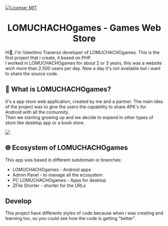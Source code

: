 [![License: MIT](https://img.shields.io/badge/LICENSE-APACHE-yellow?style=flat-square&logo=apache)](   http://www.apache.org/licenses/LICENSE-2.0)

# <h1 align="center">LOMUCHACHOgames - Games Web Store</h1>

Hi👋, I'm Valentino Traverso developer of LOMUCHACHOgames. This is the first project that i create, it based on PHP. <br>
I worked in LOMUCHACHOgames for about 2 or 3 years, this was a website wich more than 2.500 users per day. Now a day it's not available but i want to share the source code. <br>

## 🤔 What is LOMUCHACHOgames?

It's a app store web application, created by me and a partner. The main idea of the project was to give the users the capability to share APK's for Android with all the comunnity. <br>
Then we starting growing up and we decide to expand in other types of store like desktop app or a book store.

<img src='https://ibb.co/N1b8FRK'>



## 🌐 Ecosystem of LOMUCHACHOgames

This app was based in different subdomain or branches:
 - LOMUCHACHOgames - Android apps
 - Admin Panel - to manage all the ecosystem
 - PC LOMUCHACHOgames - Apps for desktop
 - ZFile Shorter - shorter for the URLs

## Develop

This project have differents styles of code because when i was creating and learning too, so you could see how the code is getting "better".<br>